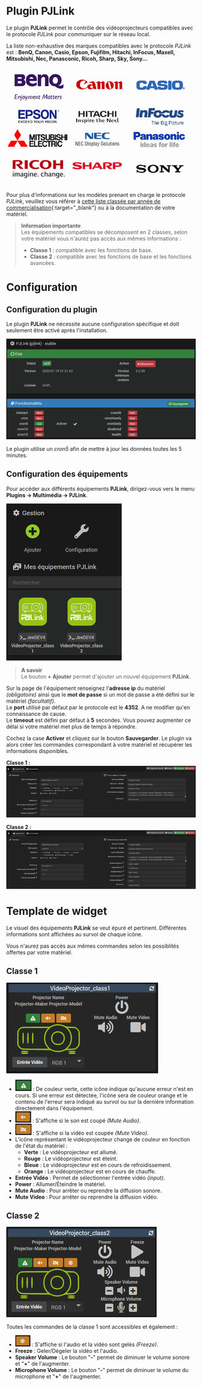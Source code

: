 # Plugin PJLink

Le plugin **PJLink** permet le contrôle des vidéoprojecteurs compatibles avec le protocole *PJLink* pour communiquer sur le réseau local.

La liste non-exhaustive des marques compatibles avec le protocole *PJLink* est : **BenQ, Canon, Casio, Epson, Fujifilm, Hitachi, InFocus, Maxell, Mitsubishi, Nec, Panasconic, Ricoh, Sharp, Sky, Sony...**

![PJLink Compatible Brands](./images/compatibleBrands.png)

Pour plus d'informations sur les modèles prenant en charge le protocole *PJLink*, veuillez vous référer à [cette liste classée par année de commercialisation](https://pjlink.jbmia.or.jp/english/list.html){:target="\_blank"} ou à la documentation de votre matériel.

> **Information importante**    
> Les équipements compatibles se décomposent en 2 classes, selon votre matériel vous n'aurez pas accès aux mêmes informations :
> * **Classe 1** : compatible avec les fonctions de base.
> * **Classe 2** : compatible avec les fonctions de base et les fonctions avancées.


# Configuration

## Configuration du plugin

Le plugin **PJLink** ne nécessite aucune configuration spécifique et doit seulement être activé après l'installation.

![PJLink plugin configuration](./images/pjlink0.png)

Le plugin utilise un *cron5* afin de mettre à jour les données toutes les 5 minutes.

## Configuration des équipements

Pour accéder aux différents équipements **PJLink**, dirigez-vous vers le menu **Plugins → Multimédia → PJLink**.

![PJLink plugin configuration](./images/pjlink1.png)

> **A savoir**    
> Le bouton **+ Ajouter** permet d'ajouter un nouvel équipement **PJLink**.

Sur la page de l'équipement renseignez l'**adresse ip** du matériel *(obligatoire)* ainsi que le **mot de passe** si un mot de passe a été défini sur le matériel *(facultatif)*.    
Le **port** utilisé par défaut par le protocole est le **4352**. A ne modifier qu'en connaissance de cause.    
Le **timeout** est défini par défaut à **5** secondes. Vous pouvez augmenter ce délai si votre matériel met plus de temps à répondre.

Cochez la case **Activer** et cliquez sur le bouton **Sauvegarder**. Le plugin va alors créer les commandes correspondant à votre matériel et récupérer les informations disponibles.

**Classe 1 :**
![PJLink plugin configuration](./images/pjlink2.png)

**Classe 2 :**
![PJLink plugin configuration](./images/pjlink3.png)

# Template de widget

Le visuel des équipements **PJLink** se veut épuré et pertinent. Différentes informations sont affichées au survol de chaque icône.

Vous n'aurez pas accès aux mêmes commandes selon les possiblités offertes par votre matériel.

## Classe 1

![PJLink plugin configuration](./images/pjlink4.png)

* ![PJLink plugin configuration](./images/pjlink6.png) : De couleur verte, cette icône indique qu'aucune erreur n'est en cours. Si une erreur est détectée, l'icône sera de couleur orange et le contenu de l'erreur sera indiqué au survol ou sur la dernière information directement dans l'équipement.
* ![PJLink plugin configuration](./images/pjlink7.png) : S'affiche si le son est coupé *(Mute Audio)*.
* ![PJLink plugin configuration](./images/pjlink8.png) : S'affiche si la vidéo est coupée *(Mute Video)*.
* L'icône représentant le vidéoprojecteur change de couleur en fonction de l'état du matériel :
  * **Verte** : Le vidéoprojecteur est allumé.
  * **Rouge** : Le vidéoprojecteur est éteint.
  * **Bleue** : Le vidéoprojecteur est en cours de refroidissement.
  * **Orange** : Le vidéoprojecteur est en cours de chauffe.
* **Entrée Vidéo** : Permet de sélectionner l'entrée vidéo *(input)*.
* **Power** : Allumer/Éteindre le matériel.
* **Mute Audio** : Pour arrêter ou reprendre la diffusion sonore.
* **Mute Video** : Pour arrêter ou reprendre la diffusion vidéo.

## Classe 2

![PJLink plugin configuration](./images/pjlink5.png)

Toutes les commandes de la classe 1 sont accessibles et également :

* ![PJLink plugin configuration](./images/pjlink9.png) : S'affiche si l'audio et la vidéo sont gelés *(Freeze)*.
* **Freeze** : Geler/Dégeler la vidéo et l'audio.
* **Speaker Volume** : Le bouton "**-**" permet de diminuer le volume sonore et "**+**" de l'augmenter.
* **Microphone Volume** : Le bouton "**-**" permet de diminuer le volume du microphone et "**+**" de l'augmenter.
